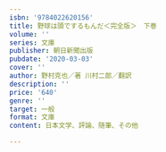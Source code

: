 ```yaml
---
isbn: '9784022620156'
title: 野球は頭でするもんだ＜完全版＞　下巻
volume: ''
series: 文庫
publisher: 朝日新聞出版
pubdate: '2020-03-03'
cover: ''
author: 野村克也／著 川村二郎／翻訳
description: ''
price: '640'
genre: ''
target: 一般
format: 文庫
content: 日本文学、評論、随筆、その他

---
```

